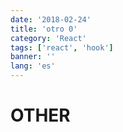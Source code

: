 ```yaml
---
date: '2018-02-24'
title: 'otro 0'
category: 'React'
tags: ['react', 'hook']
banner: ''
lang: 'es'
---
```


# OTHER
